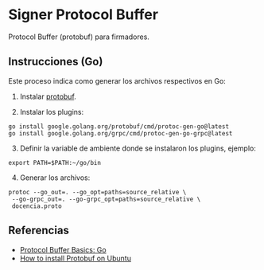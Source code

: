 # Signer Protocol Buffer

Protocol Buffer (protobuf) para firmadores.

## Instrucciones (Go)

Este proceso indica como generar los archivos respectivos en Go:

1. Instalar [protobuf](https://github.com/protocolbuffers/protobuf).

2. Instalar los plugins:

```
go install google.golang.org/protobuf/cmd/protoc-gen-go@latest
go install google.golang.org/grpc/cmd/protoc-gen-go-grpc@latest
```

3. Definir la variable de ambiente donde se instalaron los plugins, ejemplo:

```
export PATH=$PATH:~/go/bin
```

4. Generar los archivos:

```
protoc --go_out=. --go_opt=paths=source_relative \
 --go-grpc_out=. --go-grpc_opt=paths=source_relative \
 docencia.proto
```

## Referencias

- [Protocol Buffer Basics: Go](https://developers.google.com/protocol-buffers/docs/gotutorial)
- [How to install Protobuf on Ubuntu](https://linuxhint.com/install-protobuf-ubuntu/)

